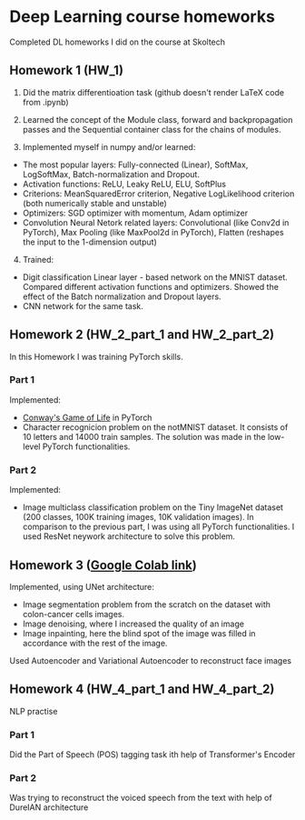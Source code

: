 # Deep Learning course homeworks
Completed DL homeworks I did on the course at Skoltech

## Homework 1 (HW_1)
1. Did the matrix differentioation task (github doesn't render LaTeX code from .ipynb)
2. Learned the concept of the  Module class, forward and backpropagation passes and the Sequential container class for the chains of modules.

3. Implemented myself in numpy and/or learned:

  * The most popular layers: Fully-connected (Linear), SoftMax, LogSoftMax, Batch-normalization and Dropout.
  * Activation functions: ReLU, Leaky ReLU, ELU, SoftPlus
  * Criterions: MeanSquaredError criterion, Negative LogLikelihood criterion (both numerically stable and unstable)
  * Optimizers: SGD optimizer with momentum, Adam optimizer
  * Convolution Neural Netork related layers: Convolutional (like Conv2d in PyTorch), Max Pooling (like MaxPool2d in PyTorch), Flatten (reshapes the input to the 1-dimension output)

4. Trained:
  * Digit classification Linear layer - based network on the MNIST dataset. Compared different activation functions and optimizers. Showed the effect of the Batch normalization and Dropout layers.
  * CNN network for the same task.

## Homework 2 (HW_2_part_1 and HW_2_part_2)
In this Homework I was training PyTorch skills.

### Part 1
Implemented:
* [Conway's Game of Life](https://en.wikipedia.org/wiki/Conway's_Game_of_Life) in PyTorch
*  Character recognicion problem on the notMNIST dataset. It consists of 10 letters and 14000 train samples. The solution was made in the low-level PyTorch functionalities.

### Part 2
Implemented:
*  Image multiclass classification problem on the Tiny ImageNet dataset (200 classes, 100K training images, 10K validation images). In comparison to the previous part, I was using all PyTorch functionalities. I used ResNet neywork architecture to solve this problem.

## Homework 3 ([Google Colab link](https://colab.research.google.com/drive/1xcfRKIbw6vGYuch0DBT7VjInhMoFsC31?usp=sharing))
Implemented, using UNet architecture:
* Image segmentation problem from the scratch on the dataset with colon-cancer cells images.
* Image denoising, where I increased the quality of an image 
* Image inpainting, here the blind spot of the image was filled in accordance with the rest of the image.

 Used Autoencoder and Variational Autoencoder to reconstruct face images
 
## Homework 4 (HW_4_part_1 and HW_4_part_2)
NLP practise

### Part 1
Did the Part of Speech (POS) tagging task ith help of Transformer's Encoder

### Part 2
Was trying to reconstruct the voiced speech from the text with help of DureIAN architecture
